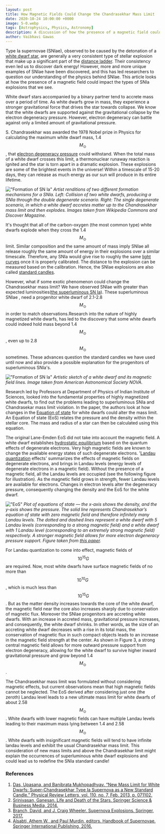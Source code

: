 ```yaml
---
layout: post
title: How Magnetic Fields Could Change the Chandrasekhar Mass Limit
date: 2020-10-24 10:00:00 +0000
image: 5-0.webp
tags: [Astrophysics, Physics, Astronomy]
description: A discussion of how the presence of a magnetic field could impact the types of SNIa explosions that we observe
author: Vaibhavi Gawas
---
```


Type Ia supernovae (SNIae), observed to be caused by the detonation of a [white dwarf star](https://imagine.gsfc.nasa.gov/science/objects/dwarfs2.html), are generally a very consistent type of stellar explosion that make up a significant part of the [distance ladder](https://en.wikipedia.org/wiki/Cosmic_distance_ladder). Their consistency even led us to discover dark energy! However, more and more unique examples of SNIae have been discovered, and this has led researchers to question our understanding of the physics behind SNIae. This article looks at how the presence of a magnetic field could impact the types of SNIa explosions that we see.

White dwarf stars accompanied by a binary partner tend to accrete mass over a period of time. As white dwarfs grow in mass, they experience a stronger gravitational force that drives the star towards collapse. We know that the white dwarfs are supported against the gravitational collapse by the electron degeneracy pressure. However, electron degeneracy can battle against only a limited amount of gravitational pressure.

S. Chandrasekhar was awarded the 1978 Nobel prize in Physics for calculating the maximum white dwarf mass, 1.4 $$M_{\odot}$$, that [electron degeneracy pressure](https://astronomy.swin.edu.au/cosmos/E/Electron+Degeneracy+Pressure) could withstand. When the total mass of a white dwarf crosses this limit, a thermonuclear runaway reaction is ignited and the star is torn apart in a dramatic explosion. These explosions are some of the brightest events in the universe! Within a timescale of 15-20 days, they can release as much energy as our sun will produce in its entire lifetime.

!["Formation of SN Ia"]({{site.baseurl}}/img/5-1.webp)
_Artist renditions of two different formation mechanisms for a SNIa. Left: Collision of two white dwarfs, producing a SNIa through the double degenerate scenario. Right: The single degenerate scenario, in which a white dwarf accretes matter up to the Chandrasekhar mass limit and then explodes. Images taken from Wikipedia Commons and Discover Magazine._

It's thought that all of the carbon-oxygen (the most common type) white dwarfs explode when they cross the 1.4 $$M_{\odot}$$ limit. Similar composition and the same amount of mass imply SNIae all release roughly the same amount of energy in their explosions over a similar timescale. Therefore, any SNIa would give rise to roughly the same [light curves](https://imagine.gsfc.nasa.gov/science/toolbox/timing1.html) once it is properly calibrated. The distance to the explosion can be measured based on the calibration. Hence, the SNIae explosions are also called [standard candles](https://astronomy.swin.edu.au/cosmos/s/Standard+Candle).

However, what if some exotic phenomenon could change the Chandrasekhar mass limit? We have observed SNIae with greater than expected luminosities([the superluminous SN Ia](https://astrobites.org/2015/04/07/super-bright-supernovae-are-single-degenerate/)). These superluminous SNIae , need a progenitor white dwarf of 2.1-2.8 $$M_{\odot}$$ in order to match observations.Research into the nature of highly magnetized white dwarfs, has led to the discovery that some white dwarfs could indeed hold mass beyond 1.4 $$M_{\odot}$$, even up to 2.8 $$M_{\odot}$$ sometimes. These advances question the standard candles we have used until now and also provide a possible explanation for the progenitors of superluminous SNIa's.

!["Formation of SN Ia"]({{site.baseurl}}/img/5-2.webp)
_Artistic sketch of a white dwarf and its magnetic field lines. Image taken from American Astronomical Society NOVA._

Research led by Professors at Department of Physics of Indian Institute of Sciences, looked into the fundamental properties of highly magnetized white dwarfs, to find out the problems leading to superluminous SNIa and Chandrasekar mass limit violation. In the paper, the authors look at how changes in the [Equation of state](https://www.grc.nasa.gov/WWW/K-12/airplane/eqstat.html) for white dwarfs could alter the mass limit. An Equation of state (EoS) relates the pressure and the density within the stellar core. The mass and radius of a star can then be calculated using this equation.

The original Lane-Emden EoS did not take into account the magnetic field. A white dwarf establishes [hydrostatic equilibrium](https://astronomy.swin.edu.au/cosmos/H/Hydrostatic+Equilibrium) based on the quantum effects of degenerate electrons. Very high magnetic fields are known to change the available energy states of such degenerate electrons. '[Landau quantization](https://en.wikipedia.org/wiki/Landau_quantization) effects' summarizes the effects of magnetic fields on degenerate electrons, and brings in Landau levels (energy levels of degenerate electrons in a magnetic field). Without the presence of a magnetic field, all the Landau levels are occupied (see the following figure for illustration). As the magnetic field grows in strength, fewer Landau levels are available for electrons. Changes in electron levels alter the degeneracy pressure, consequently changing the density and the EoS for the white dwarf.

!["EoS"]({{site.baseurl}}/img/5-3.webp)
_Plot of equations of state — the x-axis shows the density, and the y-axis shows the pressure. The solid line represents Chandrasekhar’s equation of state with zero magnetic field and therefore infinitely many Landau levels. The dotted and dashed lines represent a white dwarf with 5 Landau levels (corresponding to a strong magnetic field) and a white dwarf with 1 Landau level (corresponding to an extremely strong magnetic field) respectively. A stronger magnetic field allows for more electron degeneracy pressure support. Figure taken from [this paper](https://arxiv.org/abs/1301.5965)._

For Landau quantization to come into effect, magnetic fields of $$~10^{15} G$$ are required. Now, most white dwarfs have surface magnetic fields of no more than $$10^{10} G$$, which is much less than $$~10^{15} G$$. But as the matter density increases towards the core of the white dwarf, the magnetic field near the core also increases sharply due to conservation of magnetic flux. Moreover the SNIae progenitors are accreting white dwarfs. With an increase in accreted mass, gravitational pressure increases, and consequently, the white dwarf shrinks. In other words, as the size of an accreting white dwarf decreases with a rise in its total mass, the conservation of magnetic flux in such compact objects leads to an increase in the magnetic field strength at the center. As shown in Figure 3, a strong central magnetic field allows for more outward pressure support from electron degeneracy, allowing for the white dwarf to survive higher inward gravitational pressure and grow beyond 1.4 $$M_{\odot}$$.

The Chandrasekhar mass limit was formulated without considering magnetic effects, but current observations mean that high magnetic fields cannot be neglected. The EoS derived after considering just one (the zeroth) Landau level leads to a new ultimate mass limit for white dwarfs of about 2.58 $$M_{\odot}$$. White dwarfs with lower magnetic fields can have multiple Landau levels leading to their maximum mass lying between 1.4 and 2.58 $$M_{\odot}$$. White dwarfs with insignificant magnetic fields will tend to have infinite landau levels and exhibit the usual Chandrasekhar mass limit. This consideration of new mass limits and above the Chandrasekhar limit might explain the occurrences of superluminous white dwarf explosions and could lead us to redefine the SNIa standard candle!

### References

1. [Das, Upasana, and Banibrata Mukhopadhyay. “New Mass Limit for White Dwarfs: Super-Chandrasekhar Type Ia Supernova as a New Standard Candle.” Physical Review Letters, vol. 110, no. 7, Feb. 2013, p. 071102.](https://doi.org/10.1103/PhysRevLett.110.071102)
2. [Srinivasan, Ganesan. Life and Death of the Stars. Springer Science & Business Media, 2014.](https://doi.org/10.1007/978-3-642-45384-7)
3. [Branch, David, and J. Craig Wheeler. Supernova Explosions. Springer, 2017.](https://doi.org/10.1007/978-3-662-55054-0)
4. [Alsabti, Athem W., and Paul Murdin, editors. Handbook of Supernovae. Springer International Publishing, 2016.](https://doi.org/10.1007/978-3-319-20794-0)
